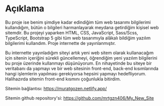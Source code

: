 # Açıklama

Bu proje ise benim şimdiye kadar edindiğim tüm web tasarımı bilgilerimi kullandığım, bütün o bilgileri 
harmanlayarak meydana getirdiğim kişisel web sitemdir. Bu projeyi yaparken HTML, CSS, JavaScript, Sass/Scss, 
TypeScript, Bootstrap 5 gibi tüm web tasarımıyla alâkalı bildiğim yazılım bilgilerimi kullandım. Proje 
internette de yayınlanmıştır.

Bu internette yayınladığım siteyi artık yeni web sitem olarak kullanacağım için sitenin içeriğini sürekli 
güncellemeyi, öğrendiğim yeni yazılım bilgilerini bu proje üzerinde kullanmayı düşünüyorum. En nihayetinde 
bu siteye bir veritabanı da yapmayı ve bir web sitesinin front-end, back-end kısımlarında hangi işlemlerin 
yapılması gerekiyorsa hepsini yapmayı hedefliyorum. Halihazırda sitemin front-end kısmını çoğunlukla bitirdim.

Sitemin bağlantısı: https://muratgozen.netlify.app/

Sitemin github repository'si: https://github.com/mrtgzn406/My_New_Site